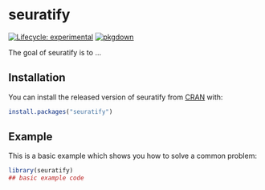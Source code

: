 
# seuratify

<!-- badges: start -->
[![Lifecycle: experimental](https://img.shields.io/badge/lifecycle-experimental-orange.svg)](https://lifecycle.r-lib.org/articles/stages.html#experimental)
[![pkgdown](https://github.com/js2264/seuratify/workflows/pkgdown/badge.svg)](https://github.com/js2264/seuratify/actions)
<!-- badges: end -->

The goal of seuratify is to ...

## Installation

You can install the released version of seuratify from [CRAN](https://CRAN.R-project.org) with:

``` r
install.packages("seuratify")
```

## Example

This is a basic example which shows you how to solve a common problem:

``` r
library(seuratify)
## basic example code
```

